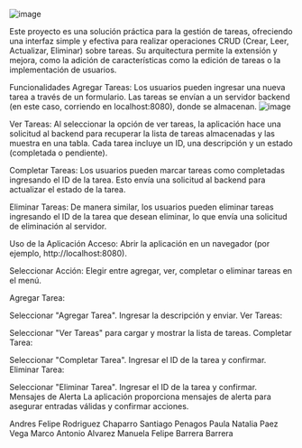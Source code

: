 ![image](https://github.com/user-attachments/assets/ae1ea461-2e76-4116-9a26-e38d0ffc626d)

Este proyecto es una solución práctica para la gestión de tareas, ofreciendo una interfaz simple y efectiva 
para realizar operaciones CRUD (Crear, Leer, Actualizar, Eliminar) sobre tareas. Su arquitectura permite la 
extensión y mejora, como la adición de características como la edición de tareas o la implementación de usuarios.

Funcionalidades
Agregar Tareas: Los usuarios pueden ingresar una nueva tarea a través de un formulario. Las tareas se envían a 
un servidor backend (en este caso, corriendo en localhost:8080), donde se almacenan.
![image](https://github.com/user-attachments/assets/38e8e2d1-a142-4345-afa9-88811bb9504c)

Ver Tareas: Al seleccionar la opción de ver tareas, la aplicación hace una solicitud al backend para recuperar
la lista de tareas almacenadas y las muestra en una tabla. Cada tarea incluye un ID, una descripción 
y un estado (completada o pendiente).

Completar Tareas: Los usuarios pueden marcar tareas como completadas ingresando el ID de la tarea.
Esto envía una solicitud al backend para actualizar el estado de la tarea.

Eliminar Tareas: De manera similar, los usuarios pueden eliminar tareas ingresando el ID de la tarea
que desean eliminar, lo que envía una solicitud de eliminación al servidor.

Uso de la Aplicación
Acceso: Abrir la aplicación en un navegador (por ejemplo, http://localhost:8080).

Seleccionar Acción: Elegir entre agregar, ver, completar o eliminar tareas en el menú.

Agregar Tarea:

Seleccionar "Agregar Tarea".
Ingresar la descripción y enviar.
Ver Tareas:

Seleccionar "Ver Tareas" para cargar y mostrar la lista de tareas.
Completar Tarea:

Seleccionar "Completar Tarea".
Ingresar el ID de la tarea y confirmar.
Eliminar Tarea:

Seleccionar "Eliminar Tarea".
Ingresar el ID de la tarea y confirmar.
Mensajes de Alerta
La aplicación proporciona mensajes de alerta para asegurar entradas válidas y confirmar acciones.

Andres Felipe Rodriguez Chaparro
Santiago Penagos
Paula Natalia Paez Vega
Marco Antonio Alvarez 
Manuela Felipe Barrera Barrera
